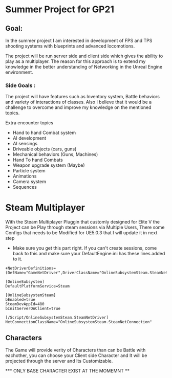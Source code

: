 # Summer Project for GP21 

## Goal:

In the summer project I am interested in development of FPS and TPS shooting systems with blueprints and advanced locomotions. 

The project will be run server side and client side which gives the ability to play as a multiplayer. The reason for this approach is to extend my knowledge in the better understanding of Networking in the Unreal Engine environment.

### Side Goals :

The project will have features such as Inventory system, Battle behaviors and variety of interactions of classes. Also I believe that it would be a challenge to overcome and improve my knowledge on the mentioned topics.

Extra encounter topics

- Hand to hand Combat system
- AI development
- AI sensings
- Driveable objects (cars, guns)
- Mechanical behaviors (Guns, Machines)
- Hand To hand Combats
- Weapon upgrade system (Maybe)
- Particle system
- Animations
- Camera system
- Sequences

# Steam Multiplayer

With the Steam Multiplayer Pluggin that customly designed for Elite V the Project can be Play through steam sessions via Multiple Users, There some Configs that needs to be Modified for UE5.0.3 that I will update it in next step

- Make sure you get this part right. If you can't create sessions, come back to this and make sure your DefaultEngine.ini has these lines added to it.

```[/Script/Engine.GameEngine]
+NetDriverDefinitions=(DefName="GameNetDriver",DriverClassName="OnlineSubsystemSteam.SteamNetDriver",DriverClassNameFallback="OnlineSubsystemUtils.IpNetDriver")
 
[OnlineSubsystem]
DefaultPlatformService=Steam
 
[OnlineSubsystemSteam]
bEnabled=true
SteamDevAppId=480
bInitServerOnClient=true
 
[/Script/OnlineSubsystemSteam.SteamNetDriver]
NetConnectionClassName="OnlineSubsystemSteam.SteamNetConnection"
```

## Characters

The Game will provide verity of Characters than can be Battle with eachother, you can choose your Client side Character and It will be projected through the server and Its Customizable.

*** ONLY BASE CHARACTER EXIST AT THE MOMEMNT **


